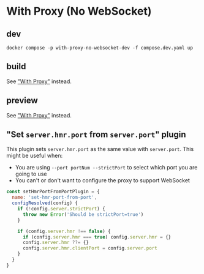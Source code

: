 # With Proxy (No WebSocket)

## dev
```shell
docker compose -p with-proxy-no-websocket-dev -f compose.dev.yaml up
```

## build
See ["With Proxy"](https://github.com/sapphi-red/vite-setup-catalogue/tree/main/examples/with-proxy) instead.

## preview
See ["With Proxy"](https://github.com/sapphi-red/vite-setup-catalogue/tree/main/examples/with-proxy) instead.

## "Set `server.hmr.port` from `server.port`" plugin
This plugin sets `server.hmr.port` as the same value with `server.port`.
This might be useful when:

- You are using `--port portNum --strictPort` to select which port you are going to use
- You can't or don't want to configure the proxy to support WebSocket

```js
const setHmrPortFromPortPlugin = {
  name: 'set-hmr-port-from-port',
  configResolved(config) {
    if (!config.server.strictPort) {
      throw new Error('Should be strictPort=true')
    }

    if (config.server.hmr !== false) {
      if (config.server.hmr === true) config.server.hmr = {}
      config.server.hmr ??= {}
      config.server.hmr.clientPort = config.server.port
    }
  }
}
```
